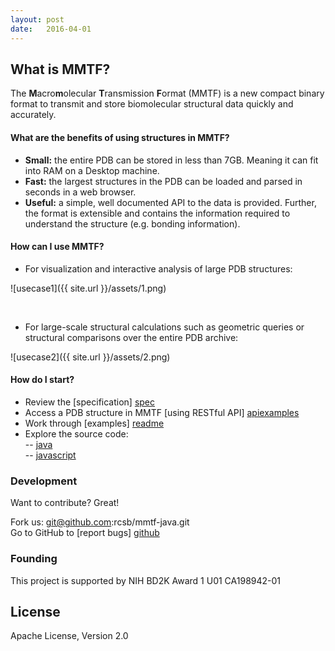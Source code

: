```yaml
---
layout: post
date:   2016-04-01
---
```


## What is MMTF?

The **M**acro**m**olecular **T**ransmission **F**ormat (MMTF) is a new compact binary format to transmit and store biomolecular structural data quickly and accurately.  

#### What are the benefits of using structures in MMTF?

* **Small:** the entire PDB can be stored in less than 7GB. Meaning it can fit into RAM on a Desktop machine.
* **Fast:** the largest structures in the PDB can be loaded and parsed in seconds in a web browser.
* **Useful:** a simple, well documented API to the data is provided. Further, the format is extensible and contains the information required to understand the structure (e.g. bonding information).

#### How can I use MMTF?

* For visualization and interactive analysis of large PDB structures:  

![usecase1]({{ site.url }}/assets/1.png)  

<br />

* For large-scale structural calculations such as geometric queries or structural comparisons over the entire PDB archive:  

![usecase2]({{ site.url }}/assets/2.png)

#### How do I start?

* Review the [specification] [spec]
* Access a PDB structure in MMTF [using RESTful API] [apiexamples]
* Work through [examples] [readme]
* Explore the source code:  
 -- [java]  
 -- [javascript]  

### Development

Want to contribute? Great!  

Fork us: git@github.com:rcsb/mmtf-java.git  
Go to GitHub to [report bugs] [github]  

### Founding

This project is supported by NIH BD2K Award 1 U01 CA198942-01

License
----
Apache License, Version 2.0

   [github]: <https://github.com/rcsb/mmtf/>
   [java]: <https://github.com/rcsb/mmtf-java>
   [javascript]: https://github.com/rcsb/mmtf-javascript
   [git-repo-url]: <git@github.com:rcsb/mmtf-java.git>
   [readme]: <https://github.com/rcsb/mmtf-java/blob/master/README.md>
   [spec]: <https://github.com/rcsb/mmtf/blob/master/spec.md>
   [apiexamples]: <https://github.com/rcsb/mmtf-javascript/#api>
